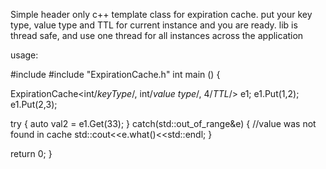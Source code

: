Simple header only c++ template class for expiration cache. 
put your key type, value type and TTL for current instance and you are ready. 
lib is thread safe, and use one thread for all instances across the application


usage:

#include <iostream>
#include "ExpirationCache.h"
int main ()
{
                   
ExpirationCache<int/*keyType*/, int/*value type*/, 4/*TTL*/> e1;
e1.Put(1,2);
e1.Put(2,3);

try
{
      auto val2 = e1.Get(33);
}
catch(std::out_of_range&e)
{
//value was not found in cache
        std::cout<<e.what()<<std::endl;
}

return 0;
}
